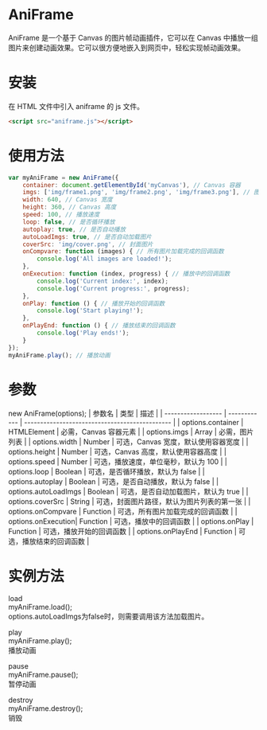 # AniFrame
AniFrame 是一个基于 Canvas 的图片帧动画插件，它可以在 Canvas 中播放一组图片来创建动画效果。它可以很方便地嵌入到网页中，轻松实现帧动画效果。
# 安装
在 HTML 文件中引入 aniframe 的 js 文件。
```HTML
<script src="aniframe.js"></script>
```

# 使用方法
```javascript
var myAniFrame = new AniFrame({  
    container: document.getElementById('myCanvas'), // Canvas 容器  
    imgs: ['img/frame1.png', 'img/frame2.png', 'img/frame3.png'], // 图片列表  
    width: 640, // Canvas 宽度  
    height: 360, // Canvas 高度  
    speed: 100, // 播放速度  
    loop: false, // 是否循环播放  
    autoplay: true, // 是否自动播放  
    autoLoadImgs: true, // 是否自动加载图片  
    coverSrc: 'img/cover.png', // 封面图片  
    onCompvare: function (images) { // 所有图片加载完成的回调函数  
        console.log('All images are loaded!');  
    },  
    onExecution: function (index, progress) { // 播放中的回调函数  
        console.log('Current index:', index);  
        console.log('Current progress:', progress);  
    },  
    onPlay: function () { // 播放开始的回调函数  
        console.log('Start playing!');  
    },  
    onPlayEnd: function () { // 播放结束的回调函数  
        console.log('Play ends!');  
    }  
});  
myAniFrame.play(); // 播放动画
```

# 参数
new AniFrame(options);
| 参数名             | 类型         | 描述                                           |
| ------------------ | ------------ | ---------------------------------------------- |
| options.container  | HTMLElement | 必需，Canvas 容器元素                          |
| options.imgs       | Array        | 必需，图片列表                                |
| options.width      | Number       | 可选，Canvas 宽度，默认使用容器宽度            |
| options.height     | Number       | 可选，Canvas 高度，默认使用容器高度            |
| options.speed      | Number       | 可选，播放速度，单位毫秒，默认为 100           |
| options.loop       | Boolean      | 可选，是否循环播放，默认为 false               |
| options.autoplay   | Boolean      | 可选，是否自动播放，默认为 false               |
| options.autoLoadImgs | Boolean    | 可选，是否自动加载图片，默认为 true           |
| options.coverSrc   | String       | 可选，封面图片路径，默认为图片列表的第一张    |
| options.onCompvare | Function     | 可选，所有图片加载完成的回调函数              |
| options.onExecution| Function     | 可选，播放中的回调函数                        |
| options.onPlay     | Function     | 可选，播放开始的回调函数                      |
| options.onPlayEnd  | Function     | 可选，播放结束的回调函数                      |

# 实例方法
load  
myAniFrame.load();  
options.autoLoadImgs为false时，则需要调用该方法加载图片。

play  
myAniFrame.play();  
播放动画

pause  
myAniFrame.pause();  
暂停动画

destroy  
myAniFrame.destroy();  
销毁
